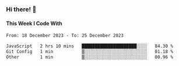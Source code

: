 ### Hi there! 👋

#### This Week I Code With
<!--START_SECTION:waka-->

```txt
From: 18 December 2023 - To: 25 December 2023

JavaScript   2 hrs 10 mins   █████████████████████░░░░   84.30 %
Git Config   1 min           ▒░░░░░░░░░░░░░░░░░░░░░░░░   01.18 %
Other        1 min           ▒░░░░░░░░░░░░░░░░░░░░░░░░   00.96 %
```

<!--END_SECTION:waka-->

<!--STARTS_HERE_QUOTE_README-->
<!--ENDS_HERE_QUOTE_README-->
